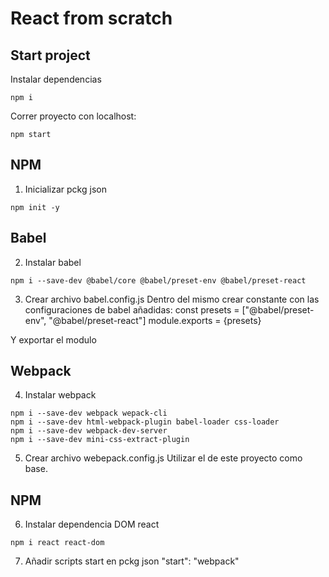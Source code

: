 # React from scratch
## Start project
Instalar dependencias
```
npm i
```
Correr proyecto con localhost: 

```
npm start
```
## NPM
1. Inicializar pckg json
```
npm init -y
```
## Babel
2. Instalar babel
```
npm i --save-dev @babel/core @babel/preset-env @babel/preset-react
```
3. Crear archivo babel.config.js
Dentro del mismo crear constante con las configuraciones de babel añadidas: 
const presets = ["@babel/preset-env", "@babel/preset-react"]
module.exports = {presets}

Y exportar el modulo
## Webpack
4. Instalar webpack
```
npm i --save-dev webpack wepack-cli
npm i --save-dev html-webpack-plugin babel-loader css-loader
npm i --save-dev webpack-dev-server
npm i --save-dev mini-css-extract-plugin
```
5. Crear archivo webepack.config.js
Utilizar el de este proyecto como base. 

## NPM
6. Instalar dependencia DOM react
```
npm i react react-dom
```
7. Añadir scripts start en pckg json
"start": "webpack"